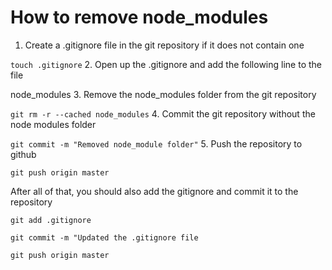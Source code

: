 # How to remove node_modules

1. Create a .gitignore file in the git repository if it does not contain one

  `touch .gitignore`
2. Open up the .gitignore and add the following line to the file 

  node_modules
3. Remove the node_modules folder from the git repository

  `git rm -r --cached node_modules`
4. Commit the git repository without the node modules folder

  `git commit -m "Removed node_module folder"`
5. Push the repository to github

  `git push origin master`
  
After all of that, you should also add the gitignore and commit it to the repository

`git add .gitignore`

`git commit -m "Updated the .gitignore file`

`git push origin master`